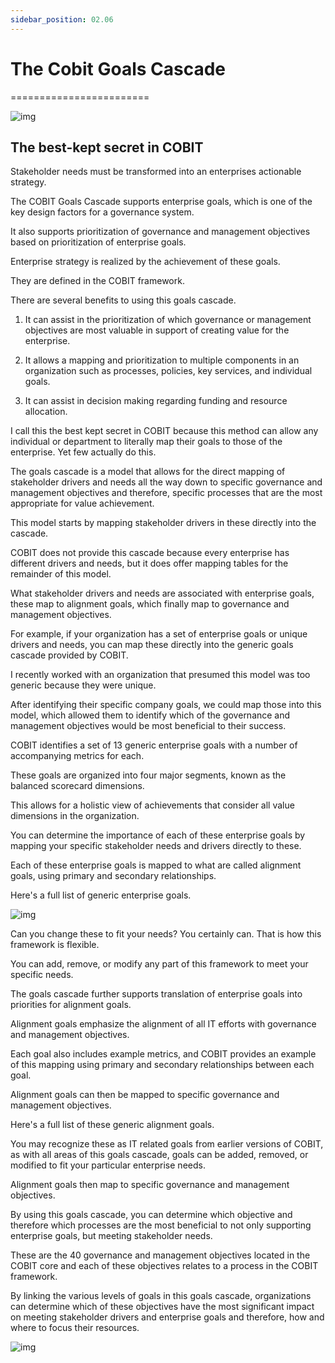 ```yaml
---
sidebar_position: 02.06
---
```


# The Cobit Goals Cascade
========================





![img](/img/Cobit_Cascading_Goals.png)
 
## The best-kept secret in COBIT

Stakeholder needs must be transformed into an enterprises actionable strategy. 

The COBIT Goals Cascade supports enterprise goals, which is one of the key design factors for a governance system. 

It also supports prioritization of governance and management objectives based on prioritization of enterprise goals. 

Enterprise strategy is realized by the achievement of these goals. 

They are defined in the COBIT framework.

There are several benefits to using this goals cascade. 

1. It can assist in the prioritization of which governance or management objectives are most valuable in support of creating value for the enterprise. 

2. It allows a mapping and prioritization to multiple components in an organization such as processes, policies, key services, and individual goals. 

3. It can assist in decision making regarding funding and resource allocation. 

I call this the best kept secret in COBIT because this method can allow any individual or department to literally map their goals to those of the enterprise. Yet few actually do this. 

The goals cascade is a model that allows for the direct mapping of stakeholder drivers and needs all the way down to specific governance and management objectives and therefore, specific processes that are the most appropriate for value achievement. 

This model starts by mapping stakeholder drivers in these directly into the cascade. 

COBIT does not provide this cascade because every enterprise has different drivers and needs, but it does offer mapping tables for the remainder of this model. 

What stakeholder drivers and needs are associated with enterprise goals, these map to alignment goals, which finally map to governance and management objectives. 

For example, if your organization has a set of enterprise goals or unique drivers and needs, you can map these directly into the generic goals cascade provided by COBIT. 

I recently worked with an organization that presumed this model was too generic because they were unique. 

After identifying their specific company goals, we could map those into this model, which allowed them to identify which of the governance and management objectives would be most beneficial to their success. 

COBIT identifies a set of 13 generic enterprise goals with a number of accompanying metrics for each. 

These goals are organized into four major segments, known as the balanced scorecard dimensions. 

This allows for a holistic view of achievements that consider all value dimensions in the organization. 

You can determine the importance of each of these enterprise goals by mapping your specific stakeholder needs and drivers directly to these. 

Each of these enterprise goals is mapped to what are called alignment goals, using primary and secondary relationships. 


Here's a full list of generic enterprise goals. 


![img](/img/Cobit_Enterprise_Goals.png)

Can you change these to fit your needs? You certainly can. That is how this framework is flexible. 

You can add, remove, or modify any part of this framework to meet your specific needs.
 
The goals cascade further supports translation of enterprise goals into priorities for alignment goals. 

Alignment goals emphasize the alignment of all IT efforts with governance and management objectives. 

Each goal also includes example metrics, and COBIT provides an example of this mapping using primary and secondary relationships between each goal.
 
Alignment goals can then be mapped to specific governance and management objectives. 

Here's a full list of these generic alignment goals.

You may recognize these as IT related goals from earlier versions of COBIT, as with all areas of this goals cascade, goals can be added, removed, or modified to fit your particular enterprise needs. 

Alignment goals then map to specific governance and management objectives. 

By using this goals cascade, you can determine which objective and therefore which processes are the most beneficial to not only supporting enterprise goals, but meeting stakeholder needs. 

These are the 40 governance and management objectives located in the COBIT core and each of these objectives relates to a process in the COBIT framework. 

By linking the various levels of goals in this goals cascade, organizations can determine which of these objectives have the most significant impact on meeting stakeholder drivers and enterprise goals and therefore, how and where to focus their resources.

![img](/img/Cobit_Objectives.png)